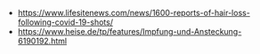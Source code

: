 * https://www.lifesitenews.com/news/1600-reports-of-hair-loss-following-covid-19-shots/
* https://www.heise.de/tp/features/Impfung-und-Ansteckung-6190192.html